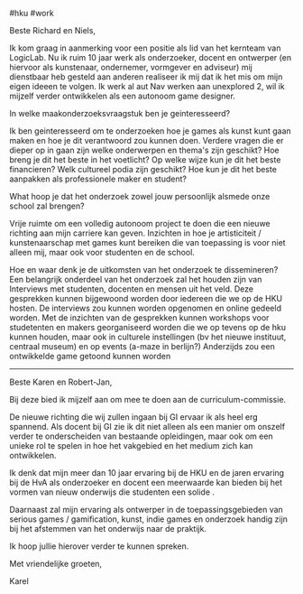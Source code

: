 #hku #work 

Beste Richard en Niels,

Ik kom graag in aanmerking voor een positie als lid van het kernteam van LogicLab.
Nu ik ruim 10 jaar werk als onderzoeker, docent en ontwerper (en hiervoor als kunstenaar, ondernemer, vormgever en adviseur) mij dienstbaar heb gesteld aan anderen realiseer ik mij dat ik het mis om mijn eigen ideeen te volgen.
Ik werk al aut
Nav werken aan unexplored 2, wil ik mijzelf verder ontwikkelen als een autonoom game designer. 

In welke maakonderzoeksvraagstuk ben je geinteresseerd?

Ik ben geinteresseerd om te onderzoeken hoe je games als kunst kunt gaan maken en hoe je dit verantwoord zou kunnen doen. Verdere vragen die er dieper op in gaan zijn welke onderwerpen en thema's zijn geschikt? Hoe breng je dit het beste in het voetlicht? Op welke wijze kun je dit het beste financieren? Welk cultureel podia zijn geschikt?
Hoe kun je dit het beste aanpakken als professionele maker en student? 


What hoop je dat het onderzoek zowel jouw persoonlijk alsmede onze school zal brengen?

Vrije ruimte om een volledig autonoom project te doen die een nieuwe richting aan mijn carriere kan geven. 
Inzichten in hoe je artisticiteit / kunstenaarschap met games kunt bereiken die van toepassing is voor niet alleen mij, maar ook voor studenten en de school.
 
Hoe en waar denk je de uitkomsten van het onderzoek te dissemineren?
Een belangrijk onderdeel van het onderzoek zal het houden zijn van Interviews met studenten, docenten en mensen uit het veld. Deze gesprekken kunnen bijgewoond worden door iedereen die we op de HKU hosten.  De interviews zou kunnen worden opgenomen en online gedeeld worden.
Met de inzichten van de gesprekken kunnen workshops voor studetenten en makers georganiseerd worden die we op tevens op de hku kunnen houden, maar ook in culturele instellingen (bv het nieuwe instituut, centraal museum) en op events (a-maze in berlijn?)
Anderzijds zou een ontwikkelde game getoond kunnen worden 

---
Beste Karen en Robert-Jan,

Bij deze bied ik mijzelf aan om mee te doen aan de curriculum-commissie.

De nieuwe richting die wij zullen ingaan bij GI ervaar ik als heel erg spannend. Als docent bij GI zie ik dit niet alleen als een manier om onszelf verder te onderscheiden van bestaande opleidingen, maar ook om een unieke rol te spelen in hoe het vakgebied en het medium zich kan ontwikkelen.  

Ik denk dat mijn meer dan 10 jaar ervaring bij de HKU en de jaren ervaring bij de HvA als onderzoeker en docent een meerwaarde kan bieden bij het vormen van nieuw onderwijs die studenten een solide . 

Daarnaast zal mijn ervaring als ontwerper in de toepassingsgebieden van serious games / gamification, kunst, indie games en onderzoek handig zijn bij het afstemmen van het onderwijs naar de praktijk.

Ik hoop jullie hierover verder te kunnen spreken.

Met vriendelijke groeten,

Karel